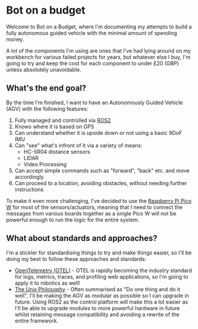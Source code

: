 # Bot on a budget

Welcome to Bot on a Budget, where I'm documenting my attempts to build a fully autonomous guided vehicle with the minimal amount of spending money.

A lot of the components I'm using are ones that I've had lying around on my workbench for various failed projects for years, but whatever else I buy, I'm going to try and keep the cost for each component to under £20 (GBP) unless absolutely unavoidable.

## What's the end goal?

By the time I'm finished, I want to have an Autonomously Guided Vehicle (AGV) with the following features:

   1. Fully managed and controlled via [ROS2](https://docs.ros.org/en/rolling/index.html)
   2. Knows where it is based on GPS
   3. Can understand whether it is upside down or not using a basic 9DoF IMU
   4. Can "see" what's infront of it via a variety of means:
      * HC-SR04 distance sensors
      * LIDAR
      * Video Processing
   5. Can accept simple commands such as "forward", "back" etc. and move accordingly
   6. Can proceed to a location, avoiding obstacles, without needing further instructions

To make it even more challenging, I've decided to use the [Raspberry Pi Pico W](https://www.raspberrypi.com/documentation/microcontrollers/pico-series.html#picow-technical-specification) for most of the sensors/actuators,
meaning that I need to connect the messages from various boards together as a single Pico W will not be powerful enough to run the logic for the entire system.

## What about standards and approaches?

I'm a stickler for standardising things to try and make things easier, so I'll be doing my best to follow these approaches and standards:

* [OpenTelemetry (OTEL)](https://opentelemetry.io) - OTEL is rapidly becoming the industry standard for logs, metrics, traces, and profiling web applications, so I'm going to apply it to robotics as well!
* [The Unix Philosophy](https://en.wikipedia.org/wiki/Unix_philosophy) - Often summarised as "Do one thing and do it well", I'll be making the AGV as modular as possible so I can upgrade in future.  Using ROS2 as the control platform will make this a lot easier as I'll be able to upgrade modules to more powerful hardware in future whilst retaining message compatibility and avoiding a rewrite of the entire framework.


